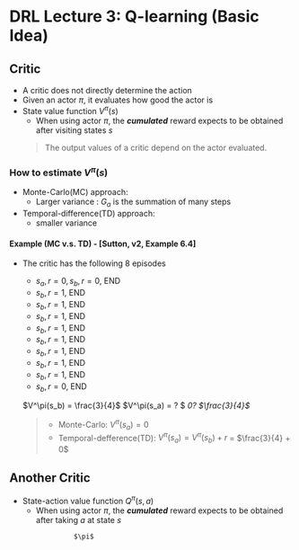 # DRL Lecture 3: Q-learning (Basic Idea)

## Critic
* A critic does not directly determine the action
* Given an actor $\pi$, it evaluates how good the actor is
* State value function $V^\pi(s)$
  * When using actor $\pi$, the ***cumulated*** reward expects to be obtained after visiting states $s$
  > The output values of a critic depend on the actor evaluated.

### How to estimate $V^\pi(s)$
* Monte-Carlo(MC) approach:
    * Larger variance : $G_a$ is the summation of many steps
* Temporal-difference(TD) approach:
    * smaller variance

#### Example (MC v.s. TD) - [Sutton, v2, Example 6.4]
* The critic has the following 8 episodes
    * $s_a,r = 0, s_b,r = 0$, END
    * $s_b,r = 1$, END
    * $s_b,r = 1$, END
    * $s_b,r = 1$, END
    * $s_b,r = 1$, END
    * $s_b,r = 1$, END
    * $s_b,r = 1$, END
    * $s_b,r = 1$, END
    * $s_b,r = 1$, END
    * $s_b,r = 0$, END

    $V^\pi(s_b) = \frac{3}{4}$
    $V^\pi(s_a) = ? $ *$0?$* *$\frac{3}{4}$* 
    > * Monte-Carlo: $V^\pi(s_a) = 0$
    > * Temporal-defference(TD): $V^\pi(s_a) = V^\pi(s_b) + r$ = $\frac{3}{4} + 0$ 
## Another Critic

* State-action value function $Q^\pi(s,a)$
    * When using actor $\pi$, the ***cumulated*** reward expects to be obtained after taking $a$ at state $s$ 
```html
                $\pi$

```
